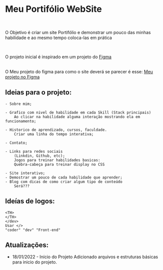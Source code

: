 <h1>Meu Portifólio WebSite</h1>
<br>
<p>O Objetivo é criar um site Portifólio e demonstrar um pouco das minhas habilidade e ao mesmo tempo coloca-las em prática</p>
<br>
<p>O projeto inicial é inspirado em um projeto do <a href="https://www.figma.com/community/file/1162157859305054706">Figma</a></p>
<br>
O Meu projeto do figma para como o site deverá se parecer é esse: <a href="https://www.figma.com/community/file/1162157859305054706">Meu projeto no Figma</a>


## Ideias para o projeto:
		
	- Sobre mim;

	- Grafico com nivel de habilidade em cada Skill (Stack principais) 
		Ao clicar na habilidade	alguma interação mostrando ela em funcionamento;

	- Historico de aprendizado, cursos, faculdade.
		Criar uma linha do tempo interativa;

	- Contato;

	- Links para redes sociais
		(Linkdin, Github, etc);
	    Jogos para treinar habilidades basicas:
	    Quebra-cabeça para treinar display no CSS

	- Site interativo;
	- Demostrar um pouco de cada habilidade que aprender;
	- Blog com dicas de como criar algum tipo de conteúdo
	    Será???

## Ideías de logos:

	<TH>
	</TH>
	</dev>
	Usar </>
	"coder" "dev" "Front-end"

## Atualizações:

- 18/01/2022 - Início do Projeto
    Adicionado arquivos e estruturas básicas para inicio do projeto.
